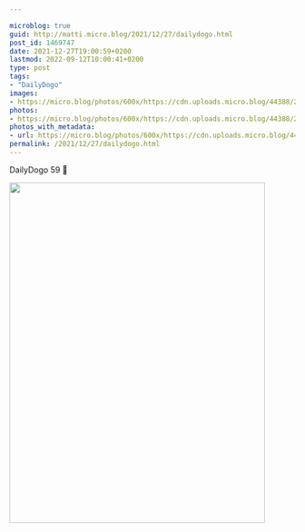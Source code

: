 ```yaml
---

microblog: true
guid: http://matti.micro.blog/2021/12/27/dailydogo.html
post_id: 1469747
date: 2021-12-27T19:00:59+0200
lastmod: 2022-09-12T10:00:41+0200
type: post
tags:
- "DailyDogo"
images:
- https://micro.blog/photos/600x/https://cdn.uploads.micro.blog/44388/2021/b0376eaa27.jpg
photos:
- https://micro.blog/photos/600x/https://cdn.uploads.micro.blog/44388/2021/b0376eaa27.jpg
photos_with_metadata:
- url: https://micro.blog/photos/600x/https://cdn.uploads.micro.blog/44388/2021/b0376eaa27.jpg
permalink: /2021/12/27/dailydogo.html
---
```

DailyDogo 59 🐶

<img src="/media/uploads/2021/b0376eaa27.jpg" width="450" height="600" alt="" />
